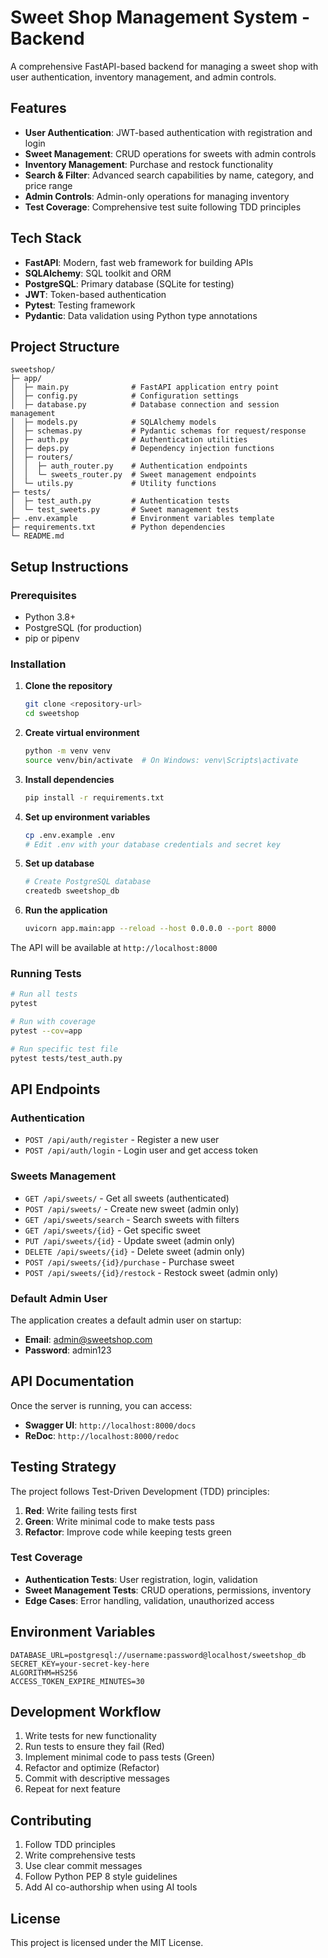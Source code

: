 # Sweet Shop Management System - Backend

A comprehensive FastAPI-based backend for managing a sweet shop with user authentication, inventory management, and admin controls.

## Features

- **User Authentication**: JWT-based authentication with registration and login
- **Sweet Management**: CRUD operations for sweets with admin controls
- **Inventory Management**: Purchase and restock functionality
- **Search & Filter**: Advanced search capabilities by name, category, and price range
- **Admin Controls**: Admin-only operations for managing inventory
- **Test Coverage**: Comprehensive test suite following TDD principles

## Tech Stack

- **FastAPI**: Modern, fast web framework for building APIs
- **SQLAlchemy**: SQL toolkit and ORM
- **PostgreSQL**: Primary database (SQLite for testing)
- **JWT**: Token-based authentication
- **Pytest**: Testing framework
- **Pydantic**: Data validation using Python type annotations

## Project Structure

```
sweetshop/
├─ app/
│  ├─ main.py              # FastAPI application entry point
│  ├─ config.py            # Configuration settings
│  ├─ database.py          # Database connection and session management
│  ├─ models.py            # SQLAlchemy models
│  ├─ schemas.py           # Pydantic schemas for request/response
│  ├─ auth.py              # Authentication utilities
│  ├─ deps.py              # Dependency injection functions
│  ├─ routers/
│  │  ├─ auth_router.py    # Authentication endpoints
│  │  └─ sweets_router.py  # Sweet management endpoints
│  └─ utils.py             # Utility functions
├─ tests/
│  ├─ test_auth.py         # Authentication tests
│  └─ test_sweets.py       # Sweet management tests
├─ .env.example            # Environment variables template
├─ requirements.txt        # Python dependencies
└─ README.md
```

## Setup Instructions

### Prerequisites

- Python 3.8+
- PostgreSQL (for production)
- pip or pipenv

### Installation

1. **Clone the repository**
   ```bash
   git clone <repository-url>
   cd sweetshop
   ```

2. **Create virtual environment**
   ```bash
   python -m venv venv
   source venv/bin/activate  # On Windows: venv\Scripts\activate
   ```

3. **Install dependencies**
   ```bash
   pip install -r requirements.txt
   ```

4. **Set up environment variables**
   ```bash
   cp .env.example .env
   # Edit .env with your database credentials and secret key
   ```

5. **Set up database**
   ```bash
   # Create PostgreSQL database
   createdb sweetshop_db
   ```

6. **Run the application**
   ```bash
   uvicorn app.main:app --reload --host 0.0.0.0 --port 8000
   ```

The API will be available at `http://localhost:8000`

### Running Tests

```bash
# Run all tests
pytest

# Run with coverage
pytest --cov=app

# Run specific test file
pytest tests/test_auth.py
```

## API Endpoints

### Authentication

- `POST /api/auth/register` - Register a new user
- `POST /api/auth/login` - Login user and get access token

### Sweets Management

- `GET /api/sweets/` - Get all sweets (authenticated)
- `POST /api/sweets/` - Create new sweet (admin only)
- `GET /api/sweets/search` - Search sweets with filters
- `GET /api/sweets/{id}` - Get specific sweet
- `PUT /api/sweets/{id}` - Update sweet (admin only)
- `DELETE /api/sweets/{id}` - Delete sweet (admin only)
- `POST /api/sweets/{id}/purchase` - Purchase sweet
- `POST /api/sweets/{id}/restock` - Restock sweet (admin only)

### Default Admin User

The application creates a default admin user on startup:
- **Email**: admin@sweetshop.com
- **Password**: admin123

## API Documentation

Once the server is running, you can access:
- **Swagger UI**: `http://localhost:8000/docs`
- **ReDoc**: `http://localhost:8000/redoc`

## Testing Strategy

The project follows Test-Driven Development (TDD) principles:

1. **Red**: Write failing tests first
2. **Green**: Write minimal code to make tests pass
3. **Refactor**: Improve code while keeping tests green

### Test Coverage

- **Authentication Tests**: User registration, login, validation
- **Sweet Management Tests**: CRUD operations, permissions, inventory
- **Edge Cases**: Error handling, validation, unauthorized access

## Environment Variables

```env
DATABASE_URL=postgresql://username:password@localhost/sweetshop_db
SECRET_KEY=your-secret-key-here
ALGORITHM=HS256
ACCESS_TOKEN_EXPIRE_MINUTES=30
```

## Development Workflow

1. Write tests for new functionality
2. Run tests to ensure they fail (Red)
3. Implement minimal code to pass tests (Green)
4. Refactor and optimize (Refactor)
5. Commit with descriptive messages
6. Repeat for next feature

## Contributing

1. Follow TDD principles
2. Write comprehensive tests
3. Use clear commit messages
4. Follow Python PEP 8 style guidelines
5. Add AI co-authorship when using AI tools

## License

This project is licensed under the MIT License.